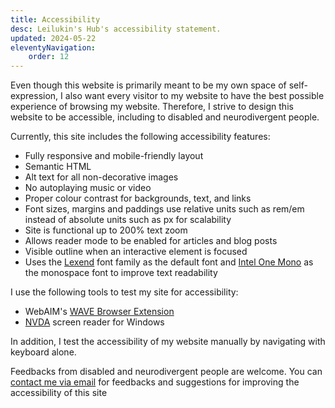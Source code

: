 ```yaml
---
title: Accessibility
desc: Leilukin's Hub's accessibility statement.
updated: 2024-05-22
eleventyNavigation:
    order: 12
---
```


Even though this website is primarily meant to be my own space of self-expression, I also want every visitor to my website to have the best possible experience of browsing my website. Therefore, I strive to design this website to be accessible, including to disabled and neurodivergent people.

Currently, this site includes the following accessibility features:

* Fully responsive and mobile-friendly layout
* Semantic HTML
* Alt text for all non-decorative images
* No autoplaying music or video
* Proper colour contrast for backgrounds, text, and links
* Font sizes, margins and paddings use relative units such as rem/em instead of absolute units such as px for scalability
* Site is functional up to 200% text zoom
* Allows reader mode to be enabled for articles and blog posts
* Visible outline when an interactive element is focused
* Uses the [Lexend](https://www.lexend.com/) font family as the default font and [Intel One Mono](https://www.intel.com/content/www/us/en/company-overview/one-monospace-font.html) as the monospace font to improve text readability

I use the following tools to test my site for accessibility:
* WebAIM's [WAVE Browser Extension](https://wave.webaim.org/extension/)
* [NVDA](https://www.nvaccess.org/about-nvda/) screen reader for Windows

In addition, I test the accessibility of my website manually by navigating with keyboard alone.

Feedbacks from disabled and neurodivergent people are welcome. You can [contact me via email](mailto:{{sitemeta.siteAuthor.email}}) for feedbacks and suggestions for improving the accessibility of this site
